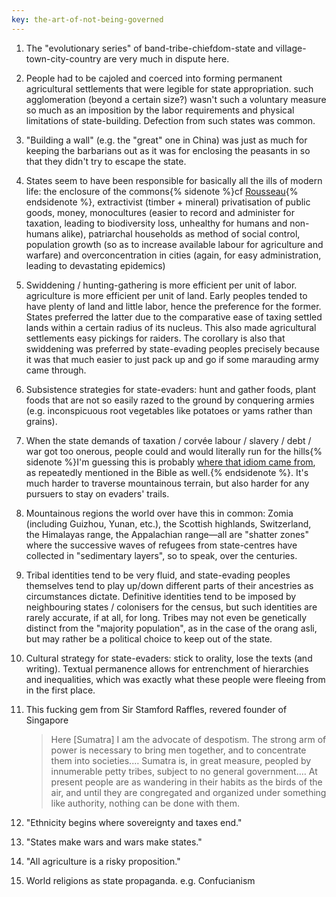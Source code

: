 ```yaml
---
key: the-art-of-not-being-governed
---
```



1.  The "evolutionary series" of band-tribe-chiefdom-state and
    village-town-city-country are very much in dispute here.

1.  People had to be cajoled and coerced into forming permanent agricultural
    settlements that were legible for state appropriation. such agglomeration
    (beyond a certain size?) wasn't such a voluntary measure so much
    as an imposition by the labor requirements and physical limitations of
    state-building. Defection from such states was common.

1.  "Building a wall" (e.g. the "great" one in China) was just as much for
    keeping the barbarians out as it was for enclosing the peasants in so that
    they didn't try to escape the state.

1.  States seem to have been responsible for basically all the ills of modern
    life: the enclosure of the commons{% sidenote %}cf [Rousseau][rousseau]{% endsidenote %}, extractivist (timber +
    mineral) privatisation of public goods, money, monocultures (easier to
    record and administer for taxation, leading to biodiversity loss, unhealthy
    for humans and non-humans alike), patriarchal households as method of
    social control, population growth (so as to increase available labour for
    agriculture and warfare) and overconcentration in cities (again, for easy
    administration, leading to devastating epidemics)

1.  Swiddening / hunting-gathering is more efficient per unit of labor.
    agriculture is more efficient per unit of land. Early peoples tended to
    have plenty of land and little labor, hence the preference for the former.
    States preferred the latter due to the comparative ease of taxing settled
    lands within a certain radius of its nucleus. This also made agricultural
    settlements easy pickings for raiders. The corollary is also that
    swiddening was preferred by state-evading peoples precisely because it was
    that much easier to just pack up and go if some marauding army came
    through.

1.  Subsistence strategies for state-evaders: hunt and gather foods, plant
    foods that are not so easily razed to the ground by conquering armies (e.g.
    inconspicuous root vegetables like potatoes or yams rather than grains).

1.  When the state demands of taxation / corvée labour / slavery / debt / war
    got too onerous, people could and would literally run for the
    hills{% sidenote %}I'm guessing this is probably [where that idiom came
    from][hills], as repeatedly mentioned
    in the Bible as well.{% endsidenote %}. It's much harder to traverse mountainous terrain, but
    also harder for any pursuers to stay on evaders' trails.

1.  Mountainous regions the world over have this in common: Zomia (including
    Guizhou, Yunan, etc.), the Scottish highlands, Switzerland, the Himalayas
    range, the Appalachian range—all are "shatter zones" where the successive
    waves of refugees from state-centres have collected in "sedimentary
    layers", so to speak, over the centuries.

1.  Tribal identities tend to be very fluid, and state-evading peoples
    themselves tend to play up/down different parts of their ancestries as
    circumstances dictate. Definitive identities tend to be imposed by
    neighbouring states / colonisers for the census, but such identities are
    rarely accurate, if at all, for long. Tribes may not even be genetically
    distinct from the "majority population", as in the case of the orang asli,
    but may rather be a political choice to keep out of the state.

1.  Cultural strategy for state-evaders: stick to orality, lose the texts (and
    writing). Textual permanence allows for entrenchment of hierarchies and
    inequalities, which was exactly what these people were fleeing from in the
    first place.

1.  This fucking gem from Sir Stamford Raffles, revered founder of Singapore

    >   Here [Sumatra] I am the advocate of despotism. The strong arm of power
    >   is necessary to bring men together, and to concentrate them into
    >   societies.… Sumatra is, in great measure, peopled by innumerable petty
    >   tribes, subject to no general government.… At present people are as
    >   wandering in their habits as the birds of the air, and until they are
    >   congregated and organized under something like authority, nothing can
    >   be done with them.

1.  "Ethnicity begins where sovereignty and taxes end."

1.  "States make wars and wars make states."

1.  "All agriculture is a risky proposition."

1.  World religions as state propaganda. e.g. Confucianism


[hills]: https://english.stackexchange.com/a/80685
[rousseau]: https://www.goodreads.com/quotes/102375-the-first-person-who-having-enclosed-a-plot-of-land
